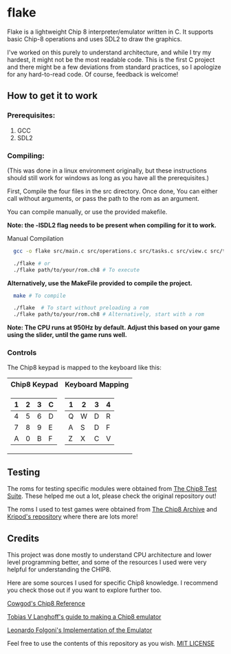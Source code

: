 # flake

Flake is a lightweight Chip 8 interpreter/emulator written in C. It supports basic Chip-8 operations and uses SDL2 to draw the graphics.

I've worked on this purely to understand architecture, and while I try my hardest, it might not be the most readable code. This is the first C project and there might be a few deviations from standard practices, so I apologize for any hard-to-read code. Of course, feedback is welcome!

## How to get it to work

### Prerequisites:
1. GCC
2. SDL2

### Compiling:
(This was done in a linux environment originally, but these instructions should still work for windows as long as you have all the prerequisites.)

First, Compile the four files in the src directory. Once done, You can either call without arguments, or pass the path to the rom as an argument.

You can compile manually, or use the provided makefile.

**Note: the -lSDL2 flag needs to be present when compiling for it to work.**

Manual Compilation
```bash
  gcc -o flake src/main.c src/operations.c src/tasks.c src/view.c src/theme.c -lSDL2 -lm #To compile

  ./flake # or
  ./flake path/to/your/rom.ch8 # To execute
```
**Alternatively, use the MakeFile provided to compile the project.**

```bash
  make # To compile

  ./flake  # To start without preloading a rom
  ./flake path/to/your/rom.ch8 # Alternatively, start with a rom
```

**Note: The CPU runs at 950Hz by default. Adjust this based on your game using the slider, until the game runs well.**

### Controls

The Chip8 keypad is mapped to the keyboard like this:  

<table>
<tr><th>Chip8 Keypad </th><th>Keyboard Mapping</th></tr>
<tr><td>

| 1 | 2 | 3 | C |
|--|--|--|--|
| 4 | 5 | 6 | D |
| 7 | 8 | 9 | E |
| A | 0 | B | F |

</td><td>

| 1 | 2 | 3 | 4 |
|--|--|--|--|
| Q | W | D | R |
| A | S | D | F |
| Z | X | C | V |

</td></tr> </table>

## Testing

The roms for testing specific modules were obtained from [The Chip8 Test Suite](https://github.com/Timendus/chip8-test-suite). These helped me out a lot, please check the original repository out!

The roms I used to test games were obtained from [The Chip8 Archive](https://johnearnest.github.io/chip8Archive/) and [Kripod's repository](https://github.com/kripod/chip8-roms) where there are lots more!


## Credits

This project was done mostly to understand CPU architecture and lower level programming better, and some of the resources I used were very helpful for understanding the CHIP8. 

Here are some sources I used for specific Chip8 knowledge. I recommend you check those out if you want to explore further too.

[Cowgod's Chip8 Reference](http://devernay.free.fr/hacks/chip8/C8TECH10.HTM)

[Tobias V Langhoff's guide to making a Chip8 emulator](https://tobiasvl.github.io/blog/write-a-chip-8-emulator/)

[Leonardo Folgoni's Implementation of the Emulator](https://github.com/f0lg0/CHIP-8)

Feel free to use the contents of this repository as you wish. [MIT LICENSE](https://github.com/Sunset-06/flake/blob/main/LICENSE)
